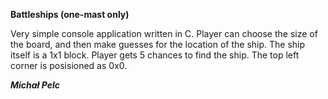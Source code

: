 <b>Battleships (one-mast only)</b>

Very simple console application written in C. Player can choose the size of the board, and then make guesses for the location of the ship.
The ship itself is a 1x1 block.
Player gets 5 chances to find the ship. The top left corner is posisioned as 0x0.

<b><i>Michał Pelc</b></i>
